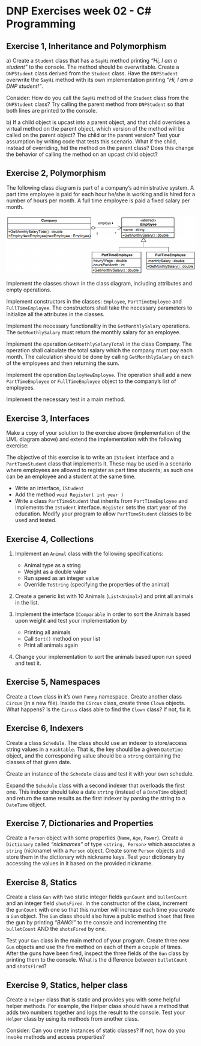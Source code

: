 # DNP Exercises week 02 - C# Programming

## Exercise 1, Inheritance and Polymorphism
a) Create a `Student` class that has a `SayHi` method printing *“Hi, I am a student”* to the console. The method should be overwritable. Create a `DNPStudent` class derived from the `Student` class. Have the `DNPStudent` overwrite the `SayHi` method with its own implementation printing *“Hi, I am a DNP student!”*.

Consider: How do you call the `SayHi` method of the `Student` class from the `DNPStudent` class? Try calling the parent method from `DNPStudent` so that both lines are printed to the console.

b) If a child object is upcast into a parent object, and that child overrides a virtual method on the parent object, which version of the method will be called on the parent object? The child or the parent version? Test your assumption by writing code that tests this scenario. What if the child, instead of overriding, hid the method on the parent class? Does this change the behavior of calling the method on an upcast child object?

## Exercise 2, Polymorphism
The following class diagram is part of a company’s administrative system.
A part time employee is paid for each hour he/she is working and is hired for a number of hours per month. A full time employee is paid a fixed salary per month.

![alt](./class_diagram.png)

Implement the classes shown in the class diagram, including attributes and empty operations.

Implement constructors in the classes: `Employee`, `PartTimeEmployee` and `FullTimeEmployee`. The constructors shall take the necessary parameters to initialize all the attributes in the classes.

Implement the necessary functionality in the `GetMonthlySalary` operations. The `GetMonthlySalary` must return the monthly salary for an employee.

Implement the operation `GetMonthlySalaryTotal` in the class Company. The operation shall calculate the total salary which the company must pay each month. The calculation should be done by calling `GetMonthlySalary` on each of the employees and then returning the sum.

Implement the operation `EmployNewEmployee`. The operation shall add a new `PartTimeEmployee` or `FullTimeEmployee` object to the company’s list of employees.

Implement the necessary test in a main method.

## Exercise 3, Interfaces
Make a copy of your solution to the exercise above (implementation of the UML diagram above) and extend the implementation with the following exercise:

The objective of this exercise is to write an `IStudent` interface and a `PartTimeStudent` class that implements it. These may be used in a scenario where employees are allowed to register as part time students; as such one can be an employee and a student at the same time.

- Write an interface, `IStudent`
- Add the method `void Register( int year )`
- Write a class `PartTimeStudent` that inherits from `PartTimeEmployee` and implements the `IStudent` interface. `Register` sets the start year of the education.
Modify your program to allow `PartTimeStudent` classes to be used and tested.


## Exercise 4, Collections
1. Implement an `Animal` class with the following specifications:
    - Animal type as a string
    - Weight as a double value
    - Run speed as an integer value
    - Override `ToString` (specifying the properties of the animal)

1. Create a generic list with 10 Animals (`List<Animal>`) and print all animals in the list.

1. Implement the interface `IComparable` in order to sort the Animals based upon weight and test your implementation by
    - Printing all animals
    - Call `Sort()` method on your list
    - Print all animals again

1. Change your implementation to sort the animals based upon run speed and test it.

## Exercise 5, Namespaces
Create a `Clown` class in it’s own `Funny` namespace. Create another class `Circus` (in a new file). Inside the `Circus` class, create three `Clown` objects. What happens? Is the `Circus` class able to find the `Clown` class? If not, fix it.

## Exercise 6, Indexers
Create a class `Schedule`. The class should use an indexer to store/access string values in a `Hashtable`. That is, the key should be a given `DateTime` object, and the corresponding value should be a `string` containing the classes of that given date.

Create an instance of the `Schedule` class and test it with your own schedule.

Expand the `Schedule` class with a second indexer that overloads the first one. This indexer should take a date `string` (instead of a `DateTime` object) and return the same results as the first indexer by parsing the string to a `DateTime` object.

## Exercise 7, Dictionaries and Properties
Create a `Person` object with some properties (`Name`, `Age`, `Power`). Create a `Dictionary` called *“nicknames”* of type `<string, Person>` which associates a `string` (nickname) with a `Person` object. Create some `Person` objects and store them in the dictionary with nickname keys. Test your dictionary by accessing the values in it based on the provided nickname.

## Exercise 8, Statics
Create a class `Gun` with two static integer fields `gunCount` and `bulletCount` and an integer field `shotsFired`. In the constructor of the class, increment the `gunCount` with one so that this number will increase each time you create a `Gun` object. The `Gun` class should also have a public method `Shoot` that fires the gun by printing *“BANG!”* to the console and incrementing the `bulletCount` AND the `shotsFired` by one.

Test your `Gun` class in the main method of your program. Create three new `Gun` objects and use the fire method on each of them a couple of times. After the guns have been fired, inspect the three fields of the `Gun` class by printing them to the console. What is the difference between `bulletCount` and `shotsFired`?

## Exercise 9, Statics, helper class
Create a `Helper` class that is static and provides you with some helpful helper methods. For example, the Helper class should have a method that adds two numbers together and logs the result to the console. Test your `Helper` class by using its methods from another class.

Consider: Can you create instances of static classes? If not, how do you invoke methods and access properties?
